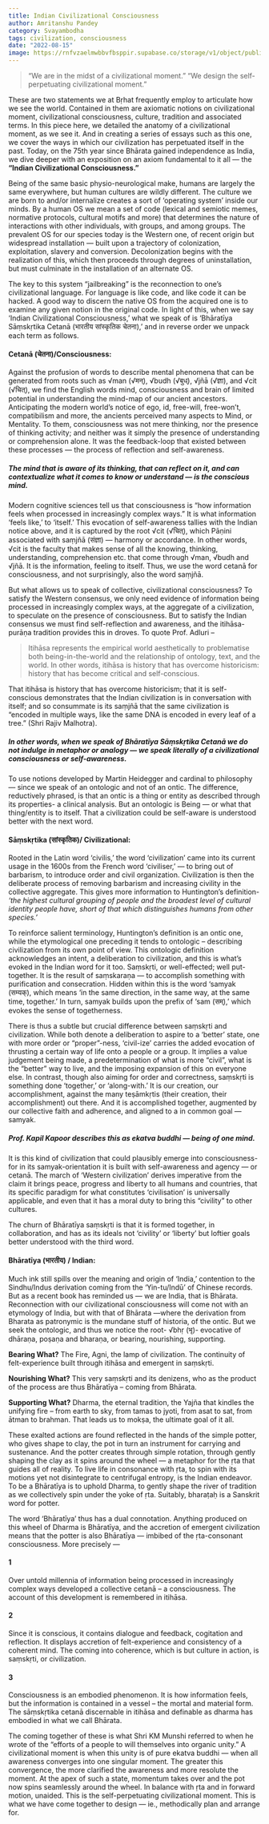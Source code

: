 ```yaml
---
title: Indian Civilizational Consciousness
author: Amritanshu Pandey
category: Svayambodha
tags: civilization, consciousness
date: "2022-08-15"
image: https://rnfvzaelmwbbvfbsppir.supabase.co/storage/v1/object/public/brhatwebsite/05dhiti/01.webp
---
```


> “We are in the midst of a civilizational moment.”
> “We design the self-perpetuating civilizational moment.”

These are two statements we at Bṛhat frequently employ to articulate how we see the world. Contained in them are axiomatic notions on civilizational moment, civilizational consciousness, culture, tradition and associated terms. In this piece here, we detailed the anatomy of a civilizational moment, as we see it. And in creating a series of essays such as this one, we cover the ways in which our civilization has perpetuated itself in the past. Today, on the 75th year since Bhārata gained independence as India, we dive deeper with an exposition on an axiom fundamental to it all — the **“Indian Civilizational Consciousness.”**

Being of the same basic physio-neurological make, humans are largely the same everywhere, but human cultures are wildly different. The culture we are born to and/or internalize creates a sort of ‘operating system’ inside our minds. By a human OS we mean a set of code (lexical and semiotic memes, normative protocols, cultural motifs and more) that determines the nature of interactions with other individuals, with groups, and among groups. The prevalent OS for our species today is the Western one, of recent origin but widespread installation — built upon a trajectory of colonization, exploitation, slavery and conversion. Decolonization begins with the realization of this, which then proceeds through degrees of uninstallation, but must culminate in the installation of an alternate OS.

The key to this system “jailbreaking” is the reconnection to one’s civilizational language. For language is like code, and like code it can be hacked. A good way to discern the native OS from the acquired one is to examine any given notion in the original code. In light of this, when we say ‘Indian Civilizational Consciousness,’ what we speak of is ‘Bhāratīya Sāṃskṛtika Cetanā (भारतीय सांस्कृतिक चेतना),’ and in reverse order we unpack each term as follows.

#### Cetanā (चेतना)/Consciousness:
Against the profusion of words to describe mental phenomena that can be generated from roots such as √man (√मन्), √budh (√बुध्), √jñā (√ज्ञा), and √cit (√चित्), we find the English words mind, consciousness and brain of limited potential in understanding the mind-map of our ancient ancestors. Anticipating the modern world’s notice of ego, id, free-will, free-won’t, compatibilism and more, the ancients perceived many aspects to Mind, or Mentality. To them, consciousness was not mere thinking, nor the presence of thinking activity; and neither was it simply the presence of understanding or comprehension alone. It was the feedback-loop that existed between these processes — the process of reflection and self-awareness.

##### The mind that is aware of its thinking, that can reflect on it, and can contextualize what it comes to know or understand — is the conscious mind.

Modern cognitive sciences tell us that consciousness is “how information feels when processed in increasingly complex ways.” It is what information ‘feels like,’ to ‘itself.’ This evocation of self-awareness tallies with the Indian notice above, and it is captured by the root √cit (√चित्), which Pāṇini associated with saṃjñā (संज्ञा) — harmony or accordance. In other words, √cit is the faculty that makes sense of all the knowing, thinking, understanding, comprehension etc. that come through √man, √budh and √jñā. It is the information, feeling to itself. Thus, we use the word cetanā for consciousness, and not surprisingly, also the word saṃjñā.

But what allows us to speak of collective, civilizational consciousness? To satisfy the Western consensus, we only need evidence of information being processed in increasingly complex ways, at the aggregate of a civilization, to speculate on the presence of consciousness. But to satisfy the Indian consensus we must find self-reflection and awareness, and the itihāsa-purāṇa tradition provides this in droves. To quote Prof. Adluri –

> Itihāsa represents the empirical world aesthetically to problematise both being-in-the-world and the relationship of ontology, text, and the world. In other words, itihāsa is history that has overcome historicism: history that has become critical and self-conscious.

That itihāsa is history that has overcome historicism; that it is self-conscious demonstrates that the Indian civilization is in conversation with itself; and so consummate is its saṃjñā that the same civilization is “encoded in multiple ways, like the same DNA is encoded in every leaf of a tree.” (Shri Rajiv Malhotra).

##### In other words, when we speak of Bhāratīya Sāṃskṛtika Cetanā we do not indulge in metaphor or analogy — we speak literally of a civilizational consciousness or self-awareness.

To use notions developed by Martin Heidegger and cardinal to philosophy — since we speak of an ontologic and not of an ontic. The difference, reductively phrased, is that an ontic is a thing or entity as described through its properties- a clinical analysis. But an ontologic is Being — or what that thing/entity is to itself. That a civilization could be self-aware is understood better with the next word.

#### Sāṃskṛtika (सांस्कृतिक)/ Civilizational:
Rooted in the Latin word ‘civilis,’ the word ‘civilization’ came into its current usage in the 1600s from the French word ‘civiliser,’ — to bring out of barbarism, to introduce order and civil organization. Civilization is then the deliberate process of removing barbarism and increasing civility in the collective aggregate. This gives more information to Huntington’s definition- *‘the highest cultural grouping of people and the broadest level of cultural identity people have, short of that which distinguishes humans from other species.’*

To reinforce salient terminology, Huntington’s definition is an ontic one, while the etymological one preceding it tends to ontologic – describing civilization from its own point of view. This ontologic definition acknowledges an intent, a deliberation to civilization, and this is what’s evoked in the Indian word for it too. Saṃskṛti, or well-effected; well put-together. It is the result of saṃskaraṇa — to accomplish something with purification and consecration. Hidden within this is the word ‘samyak (सम्यक्), which means ‘in the same direction, in the same way, at the same time, together.’ In turn, samyak builds upon the prefix of ‘sam (सम्),’ which evokes the sense of togetherness.

There is thus a subtle but crucial difference between saṃskṛti and civilization. While both denote a deliberation to aspire to a ‘better’ state, one with more order or “proper”-ness, ‘civil-ize’ carries the added evocation of thrusting a certain way of life onto a people or a group. It implies a value judgement being made, a predetermination of what is more “civil”, what is the “better” way to live, and the imposing expansion of this on everyone else. In contrast, though also aiming for order and correctness, saṃskṛti is something done ‘together,’ or ‘along-with.’ It is our creation, our accomplishment, against the many teṣāmkṛtis (their creation, their accomplishment) out there. And it is accomplished together, augmented by our collective faith and adherence, and aligned to a in common goal — samyak.

##### Prof. Kapil Kapoor describes this as ekatva buddhi — being of one mind.

It is this kind of civilization that could plausibly emerge into consciousness- for in its samyak-orientation it is built with self-awareness and agency — or cetanā. The march of ‘Western civilization’ derives imperative from the claim it brings peace, progress and liberty to all humans and countries, that its specific paradigm for what constitutes ‘civilisation’ is universally applicable, and even that it has a moral duty to bring this “civility” to other cultures.

The churn of Bhāratīya saṃskṛti is that it is formed together, in collaboration, and has as its ideals not ‘civility’ or ‘liberty’ but loftier goals better understood with the third word.

#### Bhāratīya (भारतीय) / Indian:
Much ink still spills over the meaning and origin of ‘India,’ contention to the Sindhu/Indus derivation coming from the ‘Yin-tu/Indū’ of Chinese records. But as a recent book has reminded us — we are India, that is Bhārata. Reconnection with our civilizational consciousness will come not with an etymology of India, but with that of Bhārata —where the derivation from Bharata as patronymic is the mundane stuff of historia, of the ontic. But we seek the ontologic, and thus we notice the root- √bhṛ (भृ)- evocative of dhāraṇa, poṣaṇa and bharaṇa, or bearing, nourishing, supporting.

**Bearing What?**
The Fire, Agni, the lamp of civilization. The continuity of felt-experience built through itihāsa and emergent in saṃskṛti.

**Nourishing What?**
This very saṃskṛti and its denizens, who as the product of the process are thus Bhāratīya – coming from Bhārata.

**Supporting What?**
Dharma, the eternal tradition, the Yajña that kindles the unifying fire – from earth to sky, from tamas to jyoti, from asat to sat, from ātman to brahman. That leads us to mokṣa, the ultimate goal of it all.

These exalted actions are found reflected in the hands of the simple potter, who gives shape to clay, the pot in turn an instrument for carrying and sustenance. And the potter creates through simple rotation, through gently shaping the clay as it spins around the wheel — a metaphor for the ṛta that guides all of reality. To live life in consonance with ṛta, to spin with its motions yet not disintegrate to centrifugal entropy, is the Indian endeavor. To be a Bhāratīya is to uphold Dharma, to gently shape the river of tradition as we collectively spin under the yoke of ṛta. Suitably, bharaṭaḥ is a Sanskrit word for potter.

The word ‘Bhāratīya’ thus has a dual connotation. Anything produced on this wheel of Dharma is Bhāratīya, and the accretion of emergent civilization means that the potter is also Bhāratīya — imbibed of the ṛta-consonant consciousness. More precisely —

#### 1
Over untold millennia of information being processed in increasingly complex ways developed a collective cetanā – a consciousness. The account of this development is remembered in itihāsa.

#### 2
Since it is conscious, it contains dialogue and feedback, cogitation and reflection. It displays accretion of felt-experience and consistency of a coherent mind. The coming into coherence, which is but culture in action, is saṃskṛti, or civilization.

#### 3
Consciousness is an embodied phenomenon. It is how information feels, but the information is contained in a vessel – the mortal and material form. The sāṃskṛtika cetanā discernable in itihāsa and definable as dharma has embodied in what we call Bhārata.

The coming together of these is what Shri KM Munshi referred to when he wrote of the “efforts of a people to will themselves into organic unity.” A civilizational moment is when this unity is of pure ekatva buddhi — when all awareness converges into one singular moment. The greater this convergence, the more clarified the awareness and more resolute the moment. At the apex of such a state, momentum takes over and the pot now spins seamlessly around the wheel. In balance with ṛta and in forward motion, unaided. This is the self-perpetuating civilizational moment. This is what we have come together to design — ie., methodically plan and arrange for.